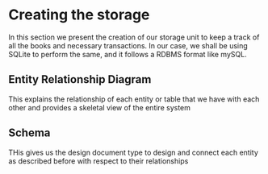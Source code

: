 # Creating the storage 
In this section we present the creation of our storage unit to keep a track of all the books and necessary transactions. In our case, we shall be using SQLite to perform the same, and it follows a RDBMS format like mySQL.
## Entity Relationship Diagram
This explains the relationship of each entity or table that we have with each other and provides a skeletal view of the entire system
## Schema
THis gives us the design document type to design and connect each entity as described before with respect to their relationships
